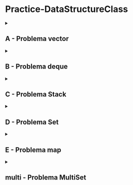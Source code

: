# Practice-DataStructureClass

<details>
<summary><h2>A - Problema vector</h2></summary>

Dado n números (notas entre 0 y 100), calcula el promedio y mostrar en la primera línea dicho promedio entero. En la segunda línea, imprimir todas las notas menores al promedio.

**Entrada:**

- Un entero 1 ≤ n ≤ 106, seguido de n enteros (las notas).

**Salida:**

- Línea 1: El promedio (con decimales).
- Línea 2: Las notas estrictamente menores al promedio

```Entrada:
5
60 70 90 80 100
```

```Salida:
80
60 70
```

</details>
<details>
<summary><h2>B - Problema deque</h2></summary>

Estás procesando una cola de atencion en una oficina. Llegan personas con prioridad normal o urgente. Las personas normales se agregan al final de la fila, mientras que las personas urgentes se agregan al inicio.

**Entrada:**

- Un entero n (1 ≤ n ≤ 106), el numero de operaciones.
- n operaciones, donde cada una es:
  - normal x: agregar la persona con ID x al final de la fila. (1 ≤ x ≤ 106)
  - urgente x: agregar la persona con ID x al inicio de la fila. (1 ≤ x ≤ 106)

**Salida:**

- Imprimir los IDs de las personas en el orden en que seran atendidas, desde la primera en ser atendida hasta la ultima.

```Entrada:
5
normal 1
urgente 2
urgente 3
normal 4
urgente 5
```

```Salida:
5 3 2 1 4
```

</details>
<details>   
<summary><h2>C - Problema Stack</h2></summary>

Dada una secuencia de paréntesis, verifica si es válida. Una secuencia es válida si:

- Cada paréntesis que abre tiene uno que cierra.
- Los paréntesis están bien anidados.

**Entrada:**

- Una cadena s de longitud n (1 ≤ n ≤ 106) compuesta solo por los caracteres ’(’ y ’)’.

**Salida:**

- Imprime "Es valida" si la secuencia es v´alida, o "No es valida" en caso contrario.

```Entrada:
(()())
```

```Salida:
Es válida
```

```Entrada:
(()()
```

```Salida:
Es inválida
```

</details>
<details>
<summary><h2>D - Problema Set</h2></summary>

Dada una secuencia de n números enteros, imprime ”SI” si el número es la primera vez que aparece, o ”NO” si ya apareció antes.

**Entrada:**

- Un entero n (1 ≤ n ≤ 106).
- Una secuencia de n enteros a1, a2, . . . , an con 1 ≤ ai ≤ 109

**Salida:**

- Por cada número de la secuencia, imprime SI si es la primera vez que aparece, o NO si ya apareció antes.

```Entrada:
6
5 1 2 1 2 3
```

```Salida:
SI
SI
SI
NO
NO
SI
```

</details>
<details>
<summary><h2>E - Problema map</h2></summary>

Estás procesando un texto y necesitas contar cuántas veces aparece cada palabra.

**Entrada:**

- Un entero n (1 ≤ n ≤ 105), el n´umero de palabras.
- Luego n palabras, compuestas solo de letras min´usculas, sin espacios.

**Salida:**

- Para cada palabra distinta que aparece, imprimir una línea con la palabra seguida del número de veces que apareció.
- Las palabras deben imprimirse en orden alfab´etico.

```Entrada:
7
apple banana apple orange banana apple grape
```

```Salida:
apple 3
banana 2
grape 1
orange 1
```

</details>
<details>
<summary><h2>multi - Problema MultiSet</h2></summary>

Estás desarrollando un sistema de control de precios para una tienda. Cada vez que un producto se vende o se agrega nuevo stock, se actualiza el precio más bajo disponible.

**Entrada:**

- Un entero q (1 ≤ q ≤ 105), el número de operaciones.
- Luego q operaciones de dos tipos:
  - add x — se agrega un producto con precio x (1 ≤ x ≤ 109).
  - sell — se vende el producto con menor precio.

**Salida:**

- Por cada operación sell, imprimir el precio del producto vendido.

```Entrada:
7
add 10
add 5
add 10
sell
sell
add 3
sell
```

```Salida:
5
10
3
```

</details>

